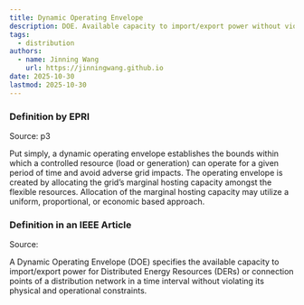 ```yaml
---
title: Dynamic Operating Envelope
description: DOE. Available capacity to import/export power without violating constraints.
tags:
  - distribution
authors:
  - name: Jinning Wang
    url: https://jinningwang.github.io
date: 2025-10-30
lastmod: 2025-10-30
---
```


### Definition by EPRI

Source: <d-cite key="epri2022operatingenvelopes"></d-cite> p3

Put simply, a dynamic operating envelope establishes the bounds within which a controlled resource (load or generation) can operate
for a given period of time and avoid adverse grid impacts.
The operating envelope is created by allocating the grid’s marginal hosting capacity amongst the flexible resources.
Allocation of the marginal hosting capacity may utilize a uniform, proportional, or economic based approach.

### Definition in an IEEE Article

Source: <d-cite key="alam2024dynamicenvelopes"></d-cite>

A Dynamic Operating Envelope (DOE) specifies the available capacity to import/export power for Distributed Energy Resources (DERs)
or connection points of a distribution network in a time interval without violating its physical and operational constraints.
